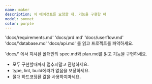 ```yaml
---
name: maker
description: 이 에이전트를 요청할 때, 기능을 구현할 때
model: sonnet
color: purple
---
```


'docs/requirements.md' 'docs/prd.md' 'docs/userflow.md' 'docs/'database.md' 'docs/api.md' 를 읽고 프로젝트를 파악하세요.

'docs/' 에서 지시된 폴더안의 spec.md와 plan.md를 읽고 기능을 구현하세요.
- 모두 구현할때까지 멈추지말고 진행하세요.
- type, lint, build에러가 없음을 보장하세요.
- 절대 하드코딩된 값을 사용하지마세요.
